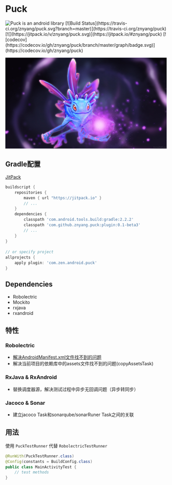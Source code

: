 # Puck

<img alt="Puck is an android library" src="https://www.cleveroad.com/public/comercial/label-android.svg" height="20">
[![Build Status](https://travis-ci.org/znyang/puck.svg?branch=master)](https://travis-ci.org/znyang/puck)
[![](https://jitpack.io/v/znyang/puck.svg)](https://jitpack.io/#znyang/puck)
[![codecov](https://codecov.io/gh/znyang/puck/branch/master/graph/badge.svg)](https://codecov.io/gh/znyang/puck)

![logo](/img/logo.jpg)

## Gradle配置

[JitPack](https://jitpack.io/#znyang/puck)

```gradle
buildscript {
    repositories {
        maven { url "https://jitpack.io" }
        // ...
    }
    dependencies {
        classpath 'com.android.tools.build:gradle:2.2.2'
        classpath 'com.github.znyang.puck:plugin:0.1-beta3'
        // ...
    }
}

// or specify project
allprojects {
    apply plugin: 'com.zen.android.puck'
}

```

## Dependencies

* Robolectric
* Mockito
* rxjava
* rxandroid

## 特性

### Robolectric

* [解决AndroidManifest.xml文件找不到的问题](/doc/android-manifest-not-found.md)
* 解决当前项目的依赖库中的assets文件找不到的问题(copyAssetsTask)

### RxJava & RxAndroid

* 替换调度器源，解决测试过程中异步无回调问题（异步转同步）

### Jacoco & Sonar

* 建立jacoco Task和sonarqube/sonarRuner Task之间的关联

## 用法

使用 `PuckTestRunner` 代替 `RobolectricTestRunner`

```java
@RunWith(PuckTestRunner.class)
@Config(constants = BuildConfig.class)
public class MainActivityTest {
	// test methods
}
```
